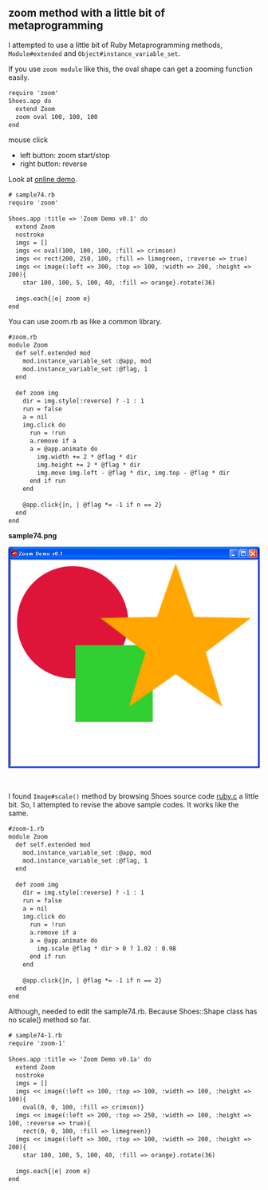 zoom method with a little bit of metaprogramming
------------------------------------------------
I attempted to use a little bit of Ruby Metaprogramming methods, `Module#extended` and `Object#instance_variable_set`.

If you use `zoom module` like this, the oval shape can get a zooming function easily.

	require 'zoom'
	Shoes.app do
	  extend Zoom
	  zoom oval 100, 100, 100
	end

mouse click

- left button: zoom start/stop   
- right button: reverse   

Look at [online demo](http://www.rin-shun.com/rubylearning/shoes/shoes_zoom_demo.swf.html).

	# sample74.rb
	require 'zoom'
	
	Shoes.app :title => 'Zoom Demo v0.1' do
	  extend Zoom
	  nostroke
	  imgs = []
	  imgs << oval(100, 100, 100, :fill => crimson)
	  imgs << rect(200, 250, 100, :fill => limegreen, :reverse => true)
	  imgs << image(:left => 300, :top => 100, :width => 200, :height => 200){
	    star 100, 100, 5, 100, 40, :fill => orange}.rotate(36)
	  
	  imgs.each{|e| zoom e}
	end


You can use zoom.rb as like a common library.

	#zoom.rb
	module Zoom
	  def self.extended mod
	    mod.instance_variable_set :@app, mod
	    mod.instance_variable_set :@flag, 1
	  end
	  
	  def zoom img
	    dir = img.style[:reverse] ? -1 : 1
	    run = false
	    a = nil
	    img.click do
	      run = !run
	      a.remove if a
	      a = @app.animate do
	        img.width += 2 * @flag * dir
	        img.height += 2 * @flag * dir
	        img.move img.left - @flag * dir, img.top - @flag * dir
	      end if run
	    end
	   
	    @app.click{|n, | @flag *= -1 if n == 2}
	  end
	end

**sample74.png**

![sample74.png](http://github.com/ashbb/shoes_tutorial_html/raw/master/images/sample74.png)

<br>

I found `Image#scale()` method by browsing Shoes source code [ruby.c](http://github.com/why/shoes/tree/master/shoes/ruby.c) a little bit. So, I attempted to revise the above sample codes. It works like the same.

	#zoom-1.rb
	module Zoom
	  def self.extended mod
	    mod.instance_variable_set :@app, mod
	    mod.instance_variable_set :@flag, 1
	  end
	
	  def zoom img
	    dir = img.style[:reverse] ? -1 : 1
	    run = false
	    a = nil
	    img.click do
	      run = !run
	      a.remove if a
	      a = @app.animate do
	        img.scale @flag * dir > 0 ? 1.02 : 0.98
	      end if run
	    end
	
	    @app.click{|n, | @flag *= -1 if n == 2}
	  end
	end

Although, needed to edit the sample74.rb. Because Shoes::Shape class has no scale() method so far.

	# sample74-1.rb
	require 'zoom-1'
	
	Shoes.app :title => 'Zoom Demo v0.1a' do
	  extend Zoom
	  nostroke
	  imgs = []
	  imgs << image(:left => 100, :top => 100, :width => 100, :height => 100){
	    oval(0, 0, 100, :fill => crimson)}
	  imgs << image(:left => 200, :top => 250, :width => 100, :height => 100, :reverse => true){
	    rect(0, 0, 100, :fill => limegreen)}
	  imgs << image(:left => 300, :top => 100, :width => 200, :height => 200){
	    star 100, 100, 5, 100, 40, :fill => orange}.rotate(36)
	  
	  imgs.each{|e| zoom e}
	end



